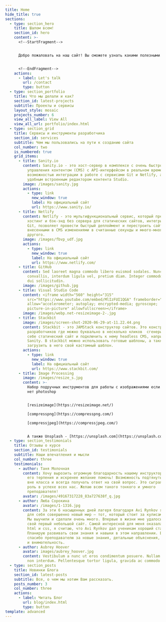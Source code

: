 ```yaml
---
title: Home
hide_title: true
sections:
  - type: section_hero
    title: Шалом всем!
    section_id: hero
    content: >-
      <!--StartFragment-->


      Добро пожаловать на наш сайт! Вы сможете узнать какими полезными программами мы научились пользоваться при создании сайта и больше. Рекомендуем читать все! Плохие отзывы оставьте при себе. Если по делу то пишите в slack.


      <!--EndFragment-->
    actions:
      - label: Let's talk
        url: /contact
        type: button
  - type: section_portfolio
    title: Что мы делали и как?
    section_id: latest-projects
    subtitle: Проекты и сервисы
    layout_style: mosaic
    projects_number: 6
    view_all_label: View All
    view_all_url: portfolio/index.html
  - type: section_grid
    title: Сервисы и инструменты разработчика
    section_id: services
    subtitle: Чем мы пользовались на пути к созданию сайта
    col_number: two
    is_numbered: true
    grid_items:
      - title: Sanity.io
        content: Sanity.io - это хост-сервер в комплексе с очень быстрой системой
          управления контентом (СMS) с API-интерфейсом в реальном времени, с
          возможностью интеграции в работе с сервисами Git и Netlify, а также
          удобным встроенным редактором контента Studio.
        image: /images/sanity.jpg
        actions:
          - type: link
            new_window: true
            label: На официальный сайт
            url: https://www.sanity.io/
      - title: Netlify
        content: Netlify - это мультифункциональный сервис, который предоставляет
          хостинг и бэк-энд без сервера для статических сайтов, интегрирован с
          Git, позволяет провести быстрый деплоймент и перестроить сайт с
          внесенными в CMS изменениями в считанные секунды и много-много
          другого.
        image: /images/fbvp_udf.jpg
        actions:
          - type: link
            new_window: true
            label: На официальный сайт
            url: https://www.netlify.com/
      - title: GitHub
        content: Sed laoreet magna commodo libero euismod sodales. Nunc ac libero
          convallis, interdum ligula vel, pretium diam. Integer commodo sem at
          dui sollicitudin.
        image: /images/github.jpg
      - title: Visual Studio Code
        content: <iframe width="560" height="315"
          src="https://www.youtube.com/embed/MlIzFUI1QGA" frameborder="0"
          allow="accelerometer; autoplay; encrypted-media; gyroscope;
          picture-in-picture" allowfullscreen></iframe>
        image: /images/webp.net-resizeimage-2-.jpg
      - title: Stackbit
        image: /images/screen-shot-2020-06-29-at-11.22.44.png
        content: Stackbit - это JAMStack конструктор сайтов. Это конструктор сайтов для
          разработчиков где можно буквально в несколько кликов  сгенерировать
          себе статический сайт и подключить к нему headless CMS, например
          Sanity. В stackbit можно использовать готовые шаблоны, а также
          загрузить в него свой кастомный шаблон.
        actions:
          - type: link
            new_window: true
            label: На официальный сайт
            url: https://www.stackbit.com/
      - title: Image Processing
        image: /images/resize_s.jpg
        content: >-
          Набор подручных инструментов для работы с изображениями если под рукой
          нет photoshop


          [resizeimage](https://resizeimage.net/)   

          [compresspng](https://compresspng.com/)   

          [compressjpeg](https://compressjpeg.com/)   


          А также Unsplash - [https://unsplash.com](https://unsplash.com/), Royalty Free изображения.
  - type: section_testimonials
    title: Отзывы о курсе
    section_id: testimonials
    subtitle: Наши впечатления и мысли
    col_number: three
    testimonials:
      - author: Таня Молочная
        content: Хочу вырозить огромную благодарность нашему инструктору Ави Рынкову за
          его терпения и искренее желание помочь! Возможность подтянуть косяки
          вне класса и всегда получать ответ на свой вопрос. Это сыграла большую
          роль в успехе всех нас. Желаю всем такого тонкого и умного
          преподавателя! 
        avatar: /images/49167317228_83a727638f_q.jpg
      - author: Люба Сорокина
        avatar: /images/1-1316.jpg
        content: За эти 6 насыщенных дней лагеря благодаря Avi Rynkov я впервые открыла
          для себя совершенно новый мир – тот, который стоит за кулисами сайтов.
          Мы выучили и сделали очень много. Впервые в жизни мне удалось сделать
          свой первый небольшой сайт. Самой интересной для меня оказалась тема
          html и сss, я считаю, что Avi Rynkov дал ученикам хороший старт.
          Планирую развивать свои знания и навыки в этом направлении. Большое
          спасибо преподавателю за новые знания, детальные объяснения, терпение
          и внимательность.
      - author: Aubrey Hoover
        avatar: images/aubrey_hoover.jpg
        content: Vestibulum a nunc ut eros condimentum posuere. Nullam dapibus quis nunc
          non interdum. Pellentesque tortor ligula, gravida ac commodo eu.
  - type: section_posts
    title: Новинки Блога
    section_id: latest-posts
    subtitle: Все, о чем мы хотим Вам рассказать.
    posts_number: 3
    col_number: three
    actions:
      - label: Читать Блог
        url: blog/index.html
        type: button
template: advanced
---
```

